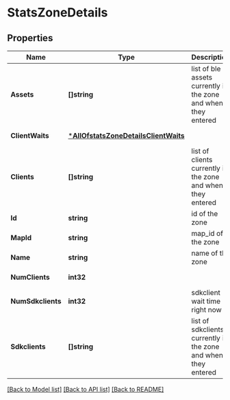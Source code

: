 # StatsZoneDetails

## Properties
Name | Type | Description | Notes
------------ | ------------- | ------------- | -------------
**Assets** | **[]string** | list of ble assets currently in the zone and when they entered | [optional] [default to null]
**ClientWaits** | [***AllOfstatsZoneDetailsClientWaits**](AllOfstatsZoneDetailsClientWaits.md) |  | [default to null]
**Clients** | **[]string** | list of clients currently in the zone and when they entered | [optional] [default to null]
**Id** | **string** | id of the zone | [default to null]
**MapId** | **string** | map_id of the zone | [default to null]
**Name** | **string** | name of the zone | [default to null]
**NumClients** | **int32** |  | [default to null]
**NumSdkclients** | **int32** | sdkclient wait time right now | [default to null]
**Sdkclients** | **[]string** | list of sdkclients currently in the zone and when they entered | [optional] [default to null]

[[Back to Model list]](../README.md#documentation-for-models) [[Back to API list]](../README.md#documentation-for-api-endpoints) [[Back to README]](../README.md)

